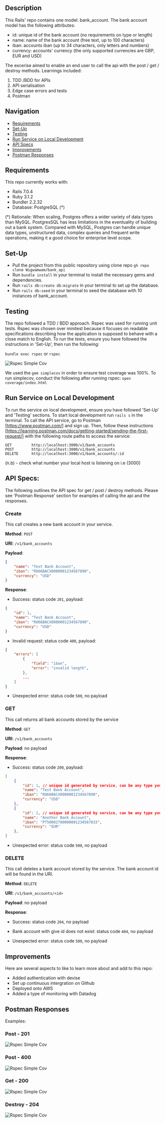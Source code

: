 ## Description

This Rails' repo contains one model: bank_account. The bank account model has the following attributes:

* id: unique id of the bank account (no requirements on type or length)
* name: name of the bank account (free text, up to 100 characters)
* iban: accounts iban (up to 34 characters, only letters and numbers)
* currency: accounts' currency (the only supported currencies are GBP, EUR and USD)

The excerise aimed to enable an end user to call the api with the post / get / destroy methods. Learnings included:

1. TDD /BDD for APIs
2. API serialisation
3. Edge case errors and tests
4. Postman

## Navigation

* [Requirements](#requirements)
* [Set-Up](#set-up)
* [Testing](#testing)
* [Run Service on Local Development](#run-service-on-local-development)
* [API Specs](#api-specs)
* [Improvements](#improvements)
* [Postman Responses](#postman-responses)

## Requirements

This repo currently works with:

* Rails 7.0.4
* Ruby 3.1.2
* Bundler 2.2.32
* Database: PostgreSQL (*)

(*) Rationale: When scaling, Postgres offers a wider variety of data types than MySQL. PostgresSQL has less limitations in the eventuality of building out a bank system. Compared with MySQL, Postgres can handle unique data types, unstructured data, complex queries and frequent write operations, making it a good choice for enterprise level scope.

## Set-Up

- Pull the project from this public repository using clone repo `gh repo clone Wigwamwam/bank_api`
- Run `bundle install` in your terminal to install the necessary gems and dependencies.
- Run `rails db:create db:migrate` in your terminal to set up the database.
- Run `rails db:seed` in your terminal to seed the database with 10 instances of bank_account.

## Testing

The repo followed a TDD / BDD approach. Rspec was used for running unit tests. Rspec was chosen over minitest because it focuses on readable specifications describing how the application is supposed to behave with a close match to English. To run the tests, ensure you have followed the instructions in 'Set-Up', then run the following:

`bundle exec rspec`
or
`rspec`

![Rspec Simple Cov](lib/read_me_photos/rspec_new.png)


We used the `gem simplecov` in order to ensure test coverage was 100%. To run simplecov, conduct the following after running rspec:
`open coverage/index.html`

## Run Service on Local Development

To run the service on local development, ensure you have followed 'Set-Up' and 'Testing' sections. To start local development run `rails s` in the terminal.
To call the API service, go to Postman [https://www.postman.com/] and sign up. Then, follow these instructions [https://learning.postman.com/docs/getting-started/sending-the-first-request/] with the following route paths to access the service:

```
GET         http://localhost:3000/v1/bank_accounts
POST        http://localhost:3000/v1/bank_accounts
DELETE      http://localhost:3000/v1/bank_accounts/:id
```
(n.b) - check what number your local host is listening on i.e (3000)

## API Specs:

The following outlines the API spec for get / post / destroy methods. Please see 'Postman Response' section for examples of calling the api and the responses.

### Create

This call creates a new bank account in your service.

__Method__: `POST`

__URI__: `/v1/bank_accounts`

__Payload__:

```json
{
    "name": "Test Bank Account",
    "iban": "RO66BACX0000001234567890",
    "currency": "USD"
}
```

__Response__:

* Success: status code `201`, payload:

```json
{
    "id": 1,
    "name": "Test Bank Account",
    "iban": "RO66BACX0000001234567890",
    "currency": "USD"
}
```

* Invalid request: status code `400`, payload:

```json
{
    "errors": [
        {
            "field": "iban",
            "error": "invalid length",
        },
        ...
    ]
}
```

* Unexpected error: status code `500`, no payload


### GET

This call returns all bank accounts stored by the service

__Method__: `GET`

__URI__: `/v1/bank_accounts`

__Payload__: no payload

__Response__:

* Success: status code `200`, payload:

```json
[
    {
        "id": 1, // unique id generated by service, can be any type you decide
        "name": "Test Bank Account",
        "iban": "RO66BACX0000001234567890",
        "currency": "USD"
    },
    {
        "id": 2, // unique id generated by service, can be any type you decide
        "name": "Another Bank Account",
        "iban": "PT50002700000001234567833",
        "currency": "EUR"
    },
]
```

* Unexpected error: status code `500`, no payload


### DELETE

This call deletes a bank account stored by the service. The bank account id will be found in the URI.

__Method__: `DELETE`

__URI__: `/v1/bank_accounts/<id>`

__Payload__: no payload

__Response__:

* Success: status code `204`, no payload

* Bank account with give id does not exist: status code `404`, no payload

* Unexpected error: status code `500`, no payload

## Improvements

Here are several aspects to like to learn more about and add to this repo:

* Added authentication with devise
* Set up continuous intergration on Github
* Deployed onto AWS
* Added a type of monitoring with Datadog


## Postman Responses

Examples:

### Post - 201

![Rspec Simple Cov](lib/read_me_photos/created_success.png)

### Post - 400

![Rspec Simple Cov](lib/read_me_photos/bad_request_create.png)

### Get - 200

![Rspec Simple Cov](lib/read_me_photos/index.png)

### Destroy - 204

![Rspec Simple Cov](lib/read_me_photos/delete.png)
